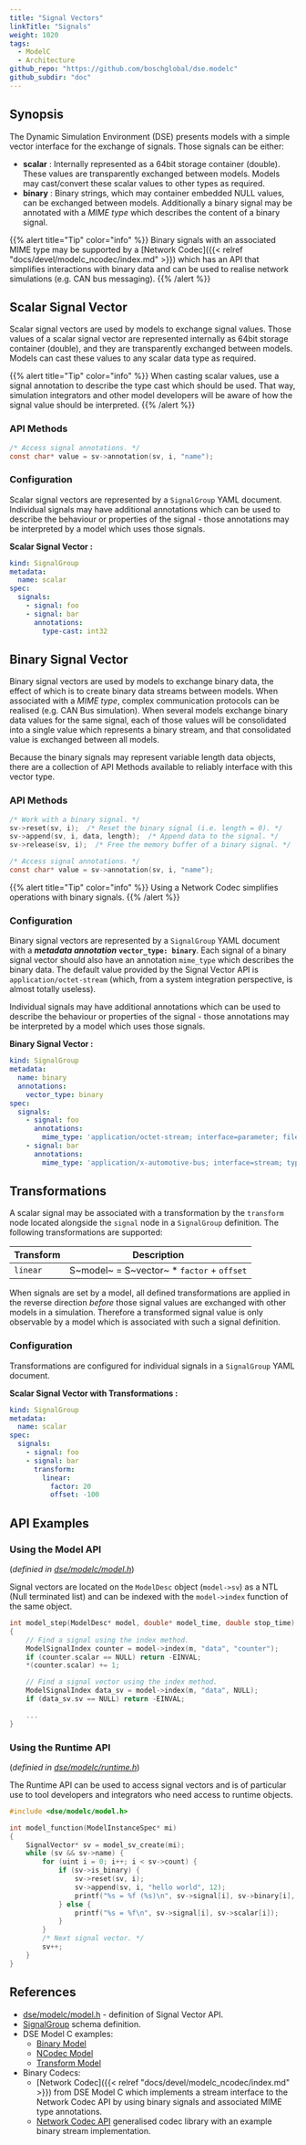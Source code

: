 ```yaml
---
title: "Signal Vectors"
linkTitle: "Signals"
weight: 1020
tags:
  - ModelC
  - Architecture
github_repo: "https://github.com/boschglobal/dse.modelc"
github_subdir: "doc"
---
```


## Synopsis

The Dynamic Simulation Environment (DSE) presents models with a simple vector interface for the exchange of signals. Those signals can be either:

- **scalar** : Internally represented as a 64bit storage container (double). These values are transparently exchanged between models. Models may cast/convert these scalar values to other types as required.
- **binary** : Binary strings, which may container embedded NULL values, can be exchanged between models. Additionally a binary signal may be annotated with a _MIME type_ which describes the content of a binary signal.

{{% alert title="Tip" color="info" %}} Binary signals with an associated MIME type may be supported by a [Network Codec]({{< relref "docs/devel/modelc_ncodec/index.md" >}}) which has an API that simplifies interactions with binary data and can be used to realise network simulations (e.g. CAN bus messaging). {{% /alert %}}


## Scalar Signal Vector

Scalar signal vectors are used by models to exchange signal values. Those values of a scalar signal vector are represented internally as 64bit storage container (double), and they are transparently exchanged between models. Models can cast these values to any scalar data type as required.

{{% alert title="Tip" color="info" %}} When casting scalar values, use a signal annotation to describe the type cast which should be used. That way, simulation integrators and other model developers will be aware of how the signal value should be interpreted. {{% /alert %}}


### API Methods

```c
/* Access signal annotations. */
const char* value = sv->annotation(sv, i, "name");
```


### Configuration

Scalar signal vectors are represented by a `SignalGroup` YAML document. Individual signals may have additional annotations which can be used to describe the behaviour or properties of the signal - those annotations may be interpreted by a model which uses those signals.


**Scalar Signal Vector :**
```yaml
kind: SignalGroup
metadata:
  name: scalar
spec:
  signals:
    - signal: foo
    - signal: bar
      annotations:
        type-cast: int32
```



## Binary Signal Vector

Binary signal vectors are used by models to exchange binary data, the effect of which is to create binary data streams between models. When associated with a _MIME type_, complex communication protocols can be realised (e.g. CAN Bus simulation). When several models exchange binary data values for the same signal, each of those values will be consolidated into a single value which represents a binary stream, and that consolidated value is exchanged between all models.

Because the binary signals may represent variable length data objects, there are a collection of API Methods available to reliably interface with this vector type.


### API Methods

```c
/* Work with a binary signal. */
sv->reset(sv, i);  /* Reset the binary signal (i.e. length = 0). */
sv->append(sv, i, data, length);  /* Append data to the signal. */
sv->release(sv, i);  /* Free the memory buffer of a binary signal. */

/* Access signal annotations. */
const char* value = sv->annotation(sv, i, "name");
```

{{% alert title="Tip" color="info" %}} Using a Network Codec simplifies operations with binary signals. {{% /alert %}}


### Configuration

Binary signal vectors are represented by a `SignalGroup` YAML document with a ***metadata annotation*** **`vector_type: binary`**. Each signal of a binary signal vector should also have an annotation `mime_type` which describes the binary data. The default value provided by the Signal Vector API is `application/octet-stream` (which, from a system integration perspective, is almost totally useless).

Individual signals may have additional annotations which can be used to describe the behaviour or properties of the signal - those annotations may be interpreted by a model which uses those signals.


**Binary Signal Vector :**
```yaml
kind: SignalGroup
metadata:
  name: binary
  annotations:
    vector_type: binary
spec:
  signals:
    - signal: foo
      annotations:
        mime_type: 'application/octet-stream; interface=parameter; file=calibration.csv'
    - signal: bar
      annotations:
        mime_type: 'application/x-automotive-bus; interface=stream; type=frame; schema=fbs'
```



## Transformations

A scalar signal may be associated with a transformation by the `transform` node located alongside the `signal` node in a `SignalGroup` definition. The following transformations are supported:

| Transform | Description |
| --------- | ----------- |
| `linear`  | S~model~ = S~vector~ * `factor` + `offset` |


When signals are set by a model, all defined transformations are applied in the reverse direction _before_ those signal values are exchanged with other models in a simulation. Therefore a transformed signal value is only observable by a model which is associated with such a signal definition.


### Configuration

Transformations are configured for individual signals in a `SignalGroup` YAML document.

**Scalar Signal Vector with Transformations :**
```yaml
kind: SignalGroup
metadata:
  name: scalar
spec:
  signals:
    - signal: foo
    - signal: bar
      transform:
        linear:
          factor: 20
          offset: -100
```



## API Examples

### Using the Model API

(_definied in [dse/modelc/model.h](https://github.com/boschglobal/dse.modelc/blob/main/dse/modelc/model.h)_)

Signal vectors are located on the `ModelDesc` object (`model->sv`) as a NTL (Null terminated list) and can be indexed with the `model->index` function of the same object.

```c
int model_step(ModelDesc* model, double* model_time, double stop_time)
{
    // Find a signal using the index method.
    ModelSignalIndex counter = model->index(m, "data", "counter");
    if (counter.scalar == NULL) return -EINVAL;
    *(counter.scalar) += 1;

    // Find a signal vector using the index method.
    ModelSignalIndex data_sv = model->index(m, "data", NULL);
    if (data_sv.sv == NULL) return -EINVAL;

    ...
}
```

### Using the Runtime API

(_definied in [dse/modelc/runtime.h](https://github.com/boschglobal/dse.modelc/blob/main/dse/modelc/runtime.h)_)

The Runtime API can be used to access signal vectors and is of particular use to tool developers and integrators who need access to runtime objects.

```c
#include <dse/modelc/model.h>

int model_function(ModelInstanceSpec* mi)
{
    SignalVector* sv = model_sv_create(mi);
    while (sv && sv->name) {
        for (uint i = 0; i++; i < sv->count) {
            if (sv->is_binary) {
                sv->reset(sv, i);
                sv->append(sv, i, "hello world", 12);
                printf("%s = %f (%s)\n", sv->signal[i], sv->binary[i], sv->mime_type[i]);
            } else {
                printf("%s = %f\n", sv->signal[i], sv->scalar[i]);
            }
        }
        /* Next signal vector. */
        sv++;
    }
}
```



## References

* [dse/modelc/model.h](https://github.com/boschglobal/dse.modelc/blob/main/dse/modelc/model.h) - definition of Signal Vector API.
* [SignalGroup](https://github.com/boschglobal/dse.schemas/blob/main/schemas/yaml/SignalGroup.yaml) schema definition.
* DSE Model C examples:
    * [Binary Model](https://github.com/boschglobal/dse.modelc/tree/main/dse/modelc/examples/binary)
    * [NCodec Model](https://github.com/boschglobal/dse.modelc/tree/main/dse/modelc/examples/ncodec)
    * [Transform Model](https://github.com/boschglobal/dse.modelc/tree/main/dse/modelc/examples/transform)
* Binary Codecs:
    * [Network Codec]({{< relref "docs/devel/modelc_ncodec/index.md" >}}) from DSE Model C which implements a stream interface to the Network Codec API by using binary signals and associated MIME type annotations.
    * [Network Codec API](https://github.com/boschglobal/dse.standards/tree/main/dse/ncodec) generalised codec library with an example binary stream implementation.
